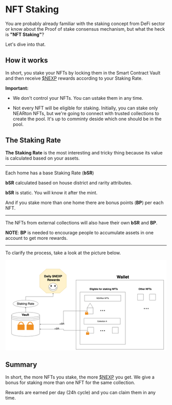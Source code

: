# NFT Staking

You are probably already familiar with the staking concept from DeFi sector or know about the Proof of stake consensus mechanism, but what the heck is __"NFT Staking"__?

Let's dive into that.

## How it works

In short, you stake your NFTs by locking them in the Smart Contract Vault and then receive [$NEXP](./the_NEXP_token.md) rewards according to your Staking Rate.

__Important:__

* We don't control your NFTs. You can ustake them in any time.

* Not every NFT will be eligible for staking. Initially, you can stake only NEARton NFTs, but we're going to connect with trusted collections to create the pool. It's up to comminty deside which one should be in the pool.

## The Staking Rate

__The Staking Rate__ is the most interesting and tricky thing because its value is calculated based on your assets.

---

Each home has a base Staking Rate (__bSR__)

__bSR__ calculated based on house district and rarity attributes.

__bSR__ is static. You will know it after the mint.

And if you stake more than one home there are bonus points (__BP__) per each NFT.

---

The NFTs from external collections will also have their own __bSR__ and __BP__.

__NOTE__: __BP__ is needed to encourage people to accumulate assets in one account to get more rewards.

----

To clarify the process, take a look at the picture below.

![image](./img/staking.png)


## Summary

In short, the more NFTs you stake, the more [$NEXP](./the_NEXP_token.md) you get. We give a bonus for staking more than one NFT for the same collection.

Rewards are earned per day (24h cycle) and you can claim them in any time.

